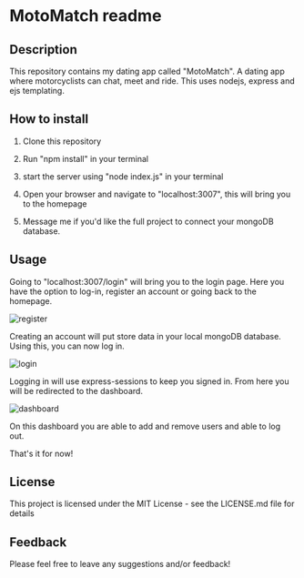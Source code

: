 # MotoMatch readme

## Description

This repository contains my dating app called "MotoMatch". A dating app where motorcyclists can chat, meet and ride.
This uses nodejs, express and ejs templating.

## How to install

1. Clone this repository

2. Run "npm install" in your terminal

3. start the server using "node index.js" in your terminal

4. Open your browser and navigate to "localhost:3007", this will bring you to the homepage

5. Message me if you'd like the full project to connect your mongoDB database.

## Usage

Going to "localhost:3007/login" will bring you to the login page. Here you have the option to log-in, register an account or going back to the homepage.


![register](https://user-images.githubusercontent.com/43436118/59025956-a4cce580-8855-11e9-867f-131e1c60aeb1.PNG)

Creating an account will put store data in your local mongoDB database. Using this, you can now log in. 


![login](https://user-images.githubusercontent.com/43436118/59025919-8cf56180-8855-11e9-9108-de96b79ae3c5.PNG)

Logging in will use express-sessions to keep you signed in. From here you will be redirected to the dashboard. 


![dashboard](https://user-images.githubusercontent.com/43436118/59025987-b7dfb580-8855-11e9-8465-dd527c60b653.PNG)

On this dashboard you are able to add and remove users and able to log out.

That's it for now!

## License

This project is licensed under the MIT License - see the LICENSE.md file for details

## Feedback

Please feel free to leave any suggestions and/or feedback!

